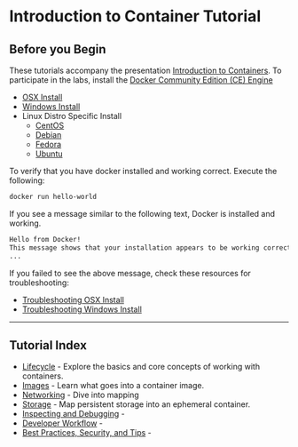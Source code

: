 # Introduction to Container Tutorial

## Before you Begin

These tutorials accompany the presentation [Introduction to Containers]. To
participate in the labs, install the [Docker Community Edition (CE) Engine][ce]

- [OSX Install](https://docs.docker.com/docker-for-mac/install/)
- [Windows Install](https://docs.docker.com/docker-for-windows/install/)
- Linux Distro Specific Install
  - [CentOS](https://docs.docker.com/install/linux/docker-ce/centos/)
  - [Debian](https://docs.docker.com/install/linux/docker-ce/debian/)
  - [Fedora](https://docs.docker.com/install/linux/docker-ce/fedora/)
  - [Ubuntu](https://docs.docker.com/install/linux/docker-ce/ubuntu/)

To verify that you have docker installed and working correct. Execute the
following:
```bash
docker run hello-world
```

If you see a message similar to the following text, Docker is installed and
working.
```bash
Hello from Docker!
This message shows that your installation appears to be working correctly.
...
```

If you failed to see the above message, check these resources for
troubleshooting:

- [Troubleshooting OSX Install](https://docs.docker.com/docker-for-mac/troubleshoot/)
- [Troubleshooting Windows Install](https://docs.docker.com/docker-for-windows/troubleshoot/)

---

## Tutorial Index

- [Lifecycle] - Explore the basics and core concepts of working with containers.
- [Images] - Learn what goes into a container image.
- [Networking] - Dive into mapping
- [Storage] - Map persistent storage into an ephemeral container.
- [Inspecting and Debugging] -
- [Developer Workflow] -
- [Best Practices, Security, and Tips] -


[Introduction to Containers]: https://docs.google.com/presentation/d/1P7TlA2TF4xRWMyVcjC7WQTRdQE3O7R1CJII5UPfHt2s/edit?usp=sharing
[ce]: https://docs.docker.com/install/
[lifecycle]: /lifecycle/README.md
[images]: /images/README.md
[networking]: /networking/README.md
[storage]: /storage/README.md
[inspecting and debugging]: /inspecting-and-debugging/README.md
[developer workflow]: /developer-workflow/README.md
[Best Practices, Security, and Tips]: /best-practices-and-tips